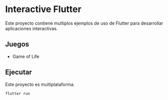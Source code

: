 # Interactive Flutter

Este proyecto contiene multiplos ejemplos de uso de Flutter para desarrollar aplicaciones interactivas.

## Juegos
- Game of Life


## Ejecutar

Este proyecto es multiplataforma.

```
flutter run
```
